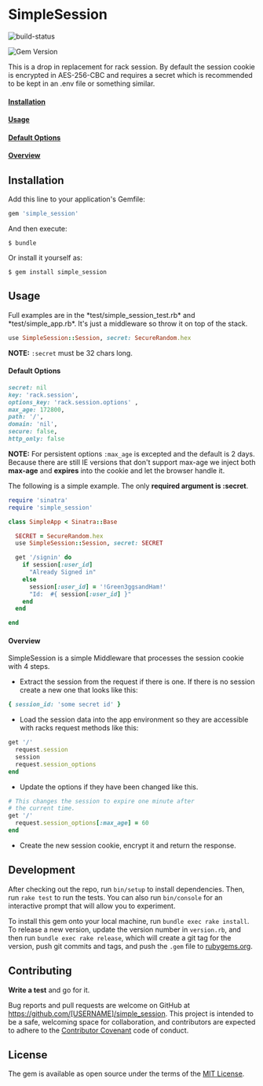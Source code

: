 # SimpleSession
![build-status](https://travis-ci.org/hayduke19us/simple_session.svg?branch=master)

![Gem Version](https://badge.fury.io/rb/simple_session.svg)

This is a drop in replacement for rack session. By default
the session cookie is encrypted in AES-256-CBC and requires a secret
which is recommended to be kept in an .env file or something similar. 

<a href='#install-sect'><h4>Installation</h4></a>

<a href='#usage-sect'><h4>Usage</h4></a>

<a href='#default-sect'><h4>Default Options</h4></a>

<a href='#overview-sect'><h4>Overview</h4></a>
	
<h2 id='install-sect'>Installation</h2>

Add this line to your application's Gemfile:

```ruby
gem 'simple_session'
```

And then execute:

    $ bundle

Or install it yourself as:

    $ gem install simple_session
    
<h2 id='usage-sect'>Usage</h2>
Full examples are in the *test/simple_session_test.rb* and 
*test/simple_app.rb*. It's just a middleware so throw it on top of the stack.

```ruby
use SimpleSession::Session, secret: SecureRandom.hex
```
**NOTE:** `:secret` must be 32 chars long.

<h4 id='default-sect'>Default Options</h4>

```ruby 
secret: nil
key: 'rack.session', 
options_key: 'rack.session.options' ,
max_age: 172800,
path: '/',
domain: 'nil',
secure: false,
http_only: false
```
**NOTE:** For persistent options `:max_age` is excepted and the default is 2 days. 
Because there are still IE versions that don't support max-age we inject both **max-age** and **expires** into the cookie and let the browser handle it.

The following is a simple example. The only **required argument is :secret**.

```ruby
require 'sinatra'
require 'simple_session'

class SimpleApp < Sinatra::Base

  SECRET = SecureRandom.hex
  use SimpleSession::Session, secret: SECRET

  get '/signin' do
    if session[:user_id] 
      "Already Signed in"
    else
      session[:user_id] = '!Green3ggsandHam!'
      "Id:  #{ session[:user_id] }"
    end
  end

end
```

<h4 id='overview-sect'>Overview</h4>
SimpleSession is a simple Middleware that processes the session cookie
with 4 steps.

*  Extract the session from the request if there is one. If there is no session 
create a new one that looks like this:

```ruby
{ session_id: 'some secret id' }
```
* Load the session data into the app environment so they are accessible with racks request methods like this:
```ruby
get '/'
  request.session 
  session
  request.session_options
end
```
* Update the options if they have been changed like this.  

```ruby
# This changes the session to expire one minute after 
# the current time. 
get '/'  
  request.session_options[:max_age] = 60
end
```

* Create the new session cookie, encrypt it and return the response. 


## Development

After checking out the repo, run `bin/setup` to install dependencies. Then, run `rake test` to run the tests. You can also run `bin/console` for an interactive prompt that will allow you to experiment.

To install this gem onto your local machine, run `bundle exec rake install`. To release a new version, update the version number in `version.rb`, and then run `bundle exec rake release`, which will create a git tag for the version, push git commits and tags, and push the `.gem` file to [rubygems.org](https://rubygems.org).

## Contributing

**Write a test** and go for it.

Bug reports and pull requests are welcome on GitHub at https://github.com/[USERNAME]/simple_session. This project is intended to be a safe, welcoming space for collaboration, and contributors are expected to adhere to the [Contributor Covenant](contributor-covenant.org) code of conduct.


## License

The gem is available as open source under the terms of the [MIT License](http://opensource.org/licenses/MIT).

